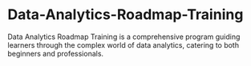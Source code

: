 # Data-Analytics-Roadmap-Training
Data Analytics Roadmap Training is a comprehensive program guiding learners through the complex world of data analytics, catering to both beginners and professionals.
